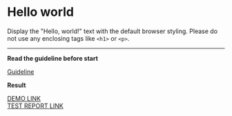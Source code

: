 # Hello world

Display the "Hello, world!" text with the default browser styling. Please do not 
use any enclosing tags like `<h1>` or `<p>`.
___

**Read the guideline before start**

[Guideline](https://mate-academy.github.io/layout_task-guideline/)

**Result**

[DEMO LINK](https://radianika.github.io//layout_hello-world/) <br>
[TEST REPORT LINK](https://radianika.github.io//layout_hello-world/report/html_report/)
